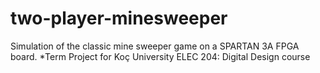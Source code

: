 # two-player-minesweeper
Simulation of the classic mine sweeper game on a SPARTAN 3A FPGA board. *Term Project for Koç University ELEC 204: Digital Design course

